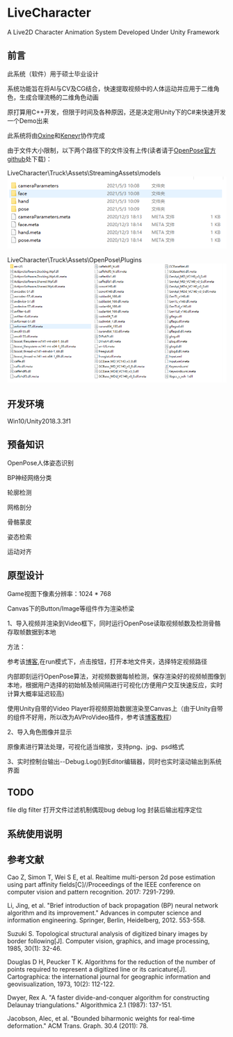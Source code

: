 # LiveCharacter

A Live2D Character Animation System Developed Under Unity Framework

## 前言

此系统（软件）用于硕士毕业设计

系统功能旨在将AI与CV及CG结合，快速提取视频中的人体运动并应用于二维角色，生成合理流畅的二维角色动画

原打算用C++开发，但限于时间及各种原因，还是决定用Unity下的C#来快速开发一个Demo出来

此系统将由[Oxine](https://github.com/oxine)和[Keneyr](https://github.com/Keneyr)协作完成

由于文件大小限制，以下两个路径下的文件没有上传(读者请于[OpenPose官方github](https://github.com/CMU-Perceptual-Computing-Lab/openpose_unity_plugin)处下载)：

LiveCharacter\Truck\Assets\StreamingAssets\models
![models](Tutorials/models.png)

LiveCharacter\Truck\Assets\OpenPose\Plugins
![dlls](Tutorials/dlls.png)

## 开发环境

Win10/Unity2018.3.3f1

## 预备知识

OpenPose人体姿态识别

BP神经网络分类

轮廓检测

网格剖分

骨骼蒙皮

姿态检索

运动对齐

## 原型设计

Game视图下像素分辨率：1024 * 768

Canvas下的Button/Image等组件作为渲染桥梁

1、导入视频并渲染到Video框下，同时运行OpenPose读取视频帧数及检测骨骼存取帧数据到本地

方法：

参考该[博客](https://gameinstitute.qq.com/community/detail/125314),在run模式下，点击按钮，打开本地文件夹，选择特定视频路径

内部即刻运行OpenPose算法，对视频数据每帧检测，保存渲染好的视频帧图像到本地，根据用户选择的初始帧及帧间隔进行可视化(方便用户交互快速反应，实时计算大概率延迟较高)

使用Unity自带的Video Player将视频原始数据渲染至Canvas上（由于Unity自带的组件不好用，所以改为AVProVideo插件，参考该[博客教程](https://www.cnblogs.com/mrmocha/p/8087389.html)）

2、导入角色图像并显示

原像素进行算法处理，可视化适当缩放，支持png、jpg、psd格式

3、实时控制台输出--Debug.Log()到Editor编辑器，同时也实时滚动输出到系统界面

## TODO

file dlg filter 打开文件过滤机制偶现bug
debug log 封装后输出程序定位


## 系统使用说明


## 参考文献

Cao Z, Simon T, Wei S E, et al. Realtime multi-person 2d pose estimation using part affinity 
fields[C]//Proceedings of the IEEE conference on computer vision and pattern recognition. 2017: 
7291-7299.

Li, Jing, et al. "Brief introduction of back propagation (BP) neural network algorithm and its 
improvement." Advances in computer science and information engineering. Springer, Berlin, 
Heidelberg, 2012. 553-558.

Suzuki S. Topological structural analysis of digitized binary images by border following[J]. 
Computer vision, graphics, and image processing, 1985, 30(1): 32-46.

Douglas D H, Peucker T K. Algorithms for the reduction of the number of points required to represent 
a digitized line or its caricature[J]. Cartographica: the international journal for geographic information
and geovisualization, 1973, 10(2): 112-122.

Dwyer, Rex A. "A faster divide-and-conquer algorithm for constructing Delaunay 
triangulations." Algorithmica 2.1 (1987): 137-151.

Jacobson, Alec, et al. "Bounded biharmonic weights for real-time deformation." ACM Trans. 
Graph. 30.4 (2011): 78.


